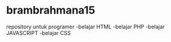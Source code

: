 # brambrahmana15
repository untuk programer
-belajar HTML
-belajar PHP
-belajar JAVASCRIPT
-belajar CSS
